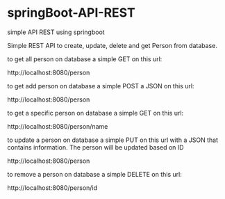 # springBoot-API-REST
simple API REST using springboot

Simple REST API to create, update, delete and get Person from database.

to get all person on database a simple GET on this url:

http://localhost:8080/person

to get add person on database a simple POST a JSON on this url:

http://localhost:8080/person

to get a specific person on database a simple GET on this url:

http://localhost:8080/person/name

to update a person on database a simple PUT on this url with a JSON that contains information.
The person will be updated based on ID

http://localhost:8080/person

to remove a person on database a simple DELETE on this url:

http://localhost:8080/person/id


